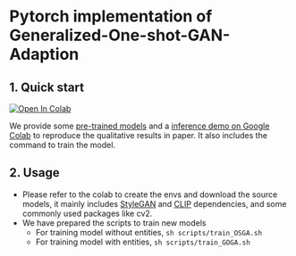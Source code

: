 # Pytorch implementation of Generalized-One-shot-GAN-Adaption
## 1. Quick start
[![Open In Colab](https://colab.research.google.com/assets/colab-badge.svg)](https://colab.research.google.com/drive/1A6moUzSLh2vU4CckfnXESk4HwYC8NgMz?usp=sharing)

We provide some [pre-trained models](https://drive.google.com/drive/folders/1xgBY3UyQkR0co_dOfr9SwUy-9h4hGhmc?usp=sharing) and a [inference demo on Google Colab](https://colab.research.google.com/drive/1A6moUzSLh2vU4CckfnXESk4HwYC8NgMz?usp=sharing) to reproduce the qualitative results in paper. It also includes the command to train the model.

## 2. Usage
-  Please refer to the colab to create the envs and download the source models, it mainly includes [StyleGAN](https://github.com/NVlabs/stylegan3) and [CLIP](https://github.com/openai/CLIP) dependencies, and some commonly used packages like cv2.
- We have prepared the scripts to train new models 
  -  For training model without entities, ```sh scripts/train_OSGA.sh```
  -  For training model with entities, ```sh scripts/train_GOGA.sh```
